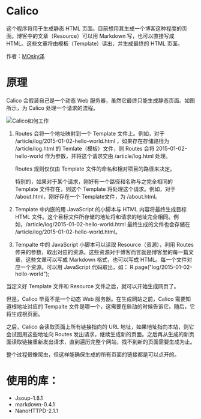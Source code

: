 Calico
======

这个程序将用于生成静态 HTML 页面。目前想用其生成一个博客这种程度的页面。博客中的文章（Resource）可以用 Markdown 写，也可以直接写成 HTML。这些文章将由模板（Template）读出，并生成最终的 HTML 页面。

作者：[MOsky泽](http://taozeyu.com)

# 原理

Calico 会假装自己是一个动态 Web 服务器，虽然它最终只能生成静态页面。如图所示，为 Calico 处理一个请求的流程。

![Calico如何工作](https://cloud.githubusercontent.com/assets/6957148/5595888/e8f8ed3a-92b9-11e4-9963-a6bc39623f8a.jpg)

1.	Routes 会将一个地址映射到一个 Template 文件上。例如，对于 /article/log/2015-01-02-hello-world.html ，如果存在存储路径为 /article/log.html 的 Temlate（模板）文件，则 Routes 会将 2015-01-02-hello-world 作为参数，并将这个请求交由 /article/log.html 处理。

	Routes 规则仅仅由 Template 文件的命名和相对项目的路径来决定。

	特别的，如果对于某个请求，刚好有一个路径和名称与之完全相同的 Template 文件存在，则这个 Template 将处理这个请求。例如，对于 /about.html，刚好存在一个 Template文件，为 /about.html。

2.	Template 中内嵌的用 JavaScript 的小脚本与 HTML 内容将最终生成目标 HTML 文件。这个目标文件所存储的地址将和请求的地址完全相同。例如，/article/log/2015-01-02-hello-world.html 最终生成的文件也会存储在 /article/log/2015-01-02-hello-world.html。

3.	Tempalte 中的 JavaScript 小脚本可以读取 Resource（资源），利用 Routes 传来的参数，取出对应的资源。这些资源对于博客而言就是博客里的每一篇文章，这些文章可以写成 Markdown 格式，也可以写成 HTML。每一个文件对应一个资源。可以用 JavaScript 代码取出，如：
R.page("log/2015-01-02-hello-world"); 

当定义好 Template 文件和 Resource 文件之后，就可以开始生成网页了。

但是，Calico 毕竟不是一个动态 Web 服务器。在生成网站之前，Calico 需要知道根地址对应的 Tempalte 文件是哪一个，这需要在启动的时候告诉它。随后，它将生成根页面。

之后，Calico 会读取页面上所有链接指向的 URL 地址，如果地址指向本站，则它会试图用这些地址向 Routes 发出请求，继续生成新的页面。之后再从生成的新页面读取链接重新发出请求，直到遍历完整个网站，找不到新的页面需要生成为止。

整个过程很像爬虫，但这样能确保生成的所有页面的链接都是可以点开的。

# 使用的库：

 - Jsoup-1.8.1
 - markdown-0.4.1
 - NanoHTTPD-2.1.1
